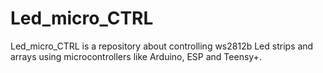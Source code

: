 # Led_micro_CTRL
Led_micro_CTRL is a repository about controlling ws2812b Led strips and arrays using microcontrollers
like Arduino, ESP and Teensy+.
